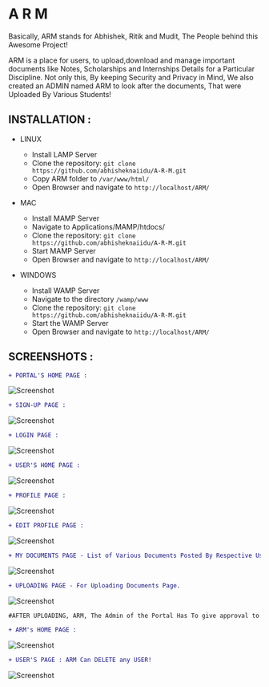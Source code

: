 # A R M
Basically, ARM stands for Abhishek, Ritik and Mudit, The People behind this Awesome Project!

ARM is a place for users, to upload,download and manage important documents like Notes, Scholarships and Internships Details for a Particular Discipline. Not only this, By keeping Security and Privacy in Mind, We also created an ADMIN named ARM to look after the documents, That were Uploaded By Various Students!  

## INSTALLATION :


* LINUX 

  * Install LAMP Server
  * Clone the repository: `git clone https://github.com/abhisheknaiidu/A-R-M.git`
  * Copy ARM folder to `/var/www/html/`
  * Open Browser and navigate to `http://localhost/ARM/`

* MAC 

  * Install MAMP Server
  * Navigate to Applications/MAMP/htdocs/
  * Clone the repository: `git clone https://github.com/abhisheknaiidu/A-R-M.git`
  * Start MAMP Server
  * Open Browser and navigate to `http://localhost/ARM/`

* WINDOWS

  * Install WAMP Server
  * Navigate to the directory `/wamp/www`
  * Clone the repository: `git clone https://github.com/abhisheknaiidu/A-R-M.git`
  * Start the WAMP Server
  * Open Browser and navigate to `http://localhost/ARM/`


## SCREENSHOTS :


```diff
+ PORTAL'S HOME PAGE :

```

![Screenshot](front.png)


```diff
+ SIGN-UP PAGE :

```
![Screenshot](signup.png)

```diff
+ LOGIN PAGE :

```

![Screenshot](login.png)

```diff
+ USER'S HOME PAGE :

```

![Screenshot](documents.png)

```diff 
+ PROFILE PAGE :

```

![Screenshot](profile.png)

```diff
+ EDIT PROFILE PAGE :

```
![Screenshot](edit_profile.png)

```diff
+ MY DOCUMENTS PAGE - List of Various Documents Posted By Respective User in the Portal. 

```
![Screenshot](my_documents.png)

```diff
+ UPLOADING PAGE - For Uploading Documents Page.

```
![Screenshot](upload.png)

```diff
#AFTER UPLOADING, ARM, The Admin of the Portal Has To give approval to the particular document to get it published in the Portal. 

+ ARM's HOME PAGE :
```
![Screenshot](arm.png)

```diff
+ USER'S PAGE : ARM Can DELETE any USER!

```
![Screenshot](arm_users.png)



